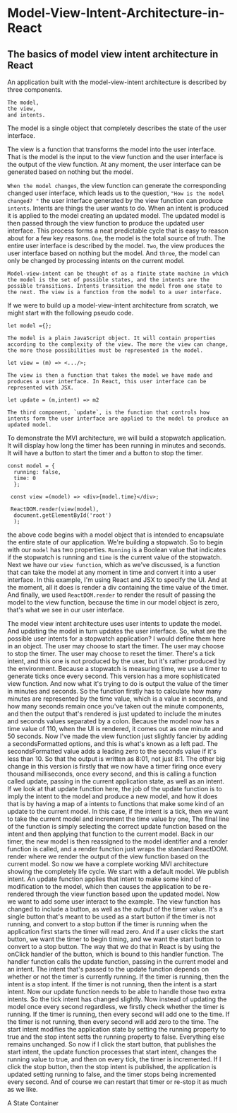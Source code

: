 # Model-View-Intent-Architecture-in-React
## The basics of model view intent architecture in React

An application built with the model-view-intent architecture is described by three components.

```
The model, 
the view, 
and intents. 
```

The model is a single object that completely describes the state of the user interface. 

The view is a function that transforms the model into the user interface. 
That is the model is the input to the view function and 
the user interface is the output of the view function. At any moment, the user interface can be generated based on nothing but the model. 

`When the model changes`, the view function can generate the corresponding changed user interface, 
which leads us to the question, `"How is the model changed? "` 
the user interface generated by the view function can produce `intents`. Intents are things the user wants to do.
When an intent is produced it is applied to the model creating an updated model. The updated model is then passed through the view function to produce the updated user interface. This process forms a neat predictable cycle that is easy to reason about for a few key reasons. 
`One`, the model is the total source of truth. The entire user interface is described by the model. 
`Two`, the view produces the user interface based on nothing but the model. And 
`three`, the model can only be changed by processing intents on the current model.
```
Model-view-intent can be thought of as a finite state machine in which the model is the set of possible states, and the intents are the possible transitions. Intents transition the model from one state to the next. The view is a function from the model to a user interface.
```
If we were to build up a model-view-intent architecture from scratch, we might start with the following pseudo code.
```
let model ={};

The model is a plain JavaScript object. It will contain properties according to the complexity of the view. The more the view can change, the more those possibilities must be represented in the model.
```

```
let view = (m) => <.../>;

The view is then a function that takes the model we have made and produces a user interface. In React, this user interface can be represented with JSX.
```

```
let update = (m,intent) => m2

The third component, `update`, is the function that controls how intents form the user interface are applied to the model to produce an updated model.
```


To demonstrate the MVI architecture, we will build a stopwatch application. It will display how long the timer has been running in minutes and seconds. It will have a button to start the timer and a button to stop the timer. 

```
const model = {
  running: false,
  time: 0
  };
  
 const view =(model) => <div>{model.time}</div>;
 
 ReactDOM.render(view(model),
  document.getElementById('root')
  );
 ```
  
the above code begins with a model object that is intended to encapsulate the entire state of our application. We're building a stopwatch. So to begin with our `model` has two properties. `Running` is a Boolean value that indicates if the stopwatch is running and `time` is the current value of the stopwatch. Next we have our `view function`, which as we've discussed, is a function that can take the model at any moment in time and convert it into a user interface. In this example, I'm using React and JSX to specify the UI. And at the moment, all it does is render a div containing the time value of the timer. And finally, we used `ReactDOM.render` to render the result of passing the model to the view function, because the time in our model object is zero, that's what we see in our user interface. 

The model view intent architecture uses user intents to update the model. And updating the model in turn updates the user interface. So, what are the possible user intents for a stopwatch application? I would define them here in an object. The user may choose to start the timer. The user may choose to stop the timer. The user may choose to reset the timer. There's a tick intent, and this one is not produced by the user, but it's rather produced by the environment. Because a stopwatch is measuring time, we use a timer to generate ticks once every second. This version has a more sophisticated view function. And now what it's trying to do is output the value of the timer in minutes and seconds. So the function firstly has to calculate how many minutes are represented by the time value, which is a value in seconds, and how many seconds remain once you've taken out the minute components, and then the output that's rendered is just updated to include the minutes and seconds values separated by a colon. Because the model now has a time value of 110, when the UI is rendered, it comes out as one minute and 50 seconds. Now I've made the view function just slightly fancier by adding a secondsFormatted options, and this is what's known as a left pad. The secondsFormatted value adds a leading zero to the seconds value if it's less than 10. So that the output is written as 8:01, not just 8:1. The other big change in this version is firstly that we now have a timer firing once every thousand milliseconds, once every second, and this is calling a function called update, passing in the current application state, as well as an intent. If we look at that update function here, the job of the update function is to imply the intent to the model and produce a new model, and how it does that is by having a map of a intents to functions that make some kind of an update to the current model. In this case, if the intent is a tick, then we want to take the current model and increment the time value by one, The final line of the function is simply selecting the correct update function based on the intent and then applying that function to the current model. Back in our timer, the new model is then reassigned to the model identifier and a render function is called, and a render function just wraps the standard ReactDOM. render where we render the output of the view function based on the current model. So now we have a complete working MVI architecture showing the completely life cycle. We start with a default model. We publish intent. An update function applies that intent to make some kind of modification to the model, which then causes the application to be re-rendered through the view function based upon the updated model. Now we want to add some user interact to the example. The view function has changed to include a button, as well as the output of the timer value. It's a single button that's meant to be used as a start button if the timer is not running, and convert to a stop button if the timer is running when the application first starts the timer will read zero. And if a user clicks the start button, we want the timer to begin timing, and we want the start button to convert to a stop button. The way that we do that in React is by using the onClick handler of the button, which is bound to this handler function. The handler function calls the update function, passing in the current model and an intent. The intent that's passed to the update function depends on whether or not the timer is currently running. If the timer is running, then the intent is a stop intent. If the timer is not running, then the intent is a start intent. Now our update function needs to be able to handle those two extra intents. So the tick intent has changed slightly. Now instead of updating the model once every second regardless, we firstly check whether the timer is running. If the timer is running, then every second will add one to the time. If the timer is not running, then every second will add zero to the time. The start intent modifies the application state by setting the running property to true and the stop intent setts the running property to false. Everything else remains unchanged. So now if I click the start button, that publishes the start intent, the update function processes that start intent, changes the running value to true, and then on every tick, the timer is incremented. If I click the stop button, then the stop intent is published, the application is updated setting running to false, and the timer stops being incremented every second. And of course we can restart that timer or re-stop it as much as we like.

A State Container
